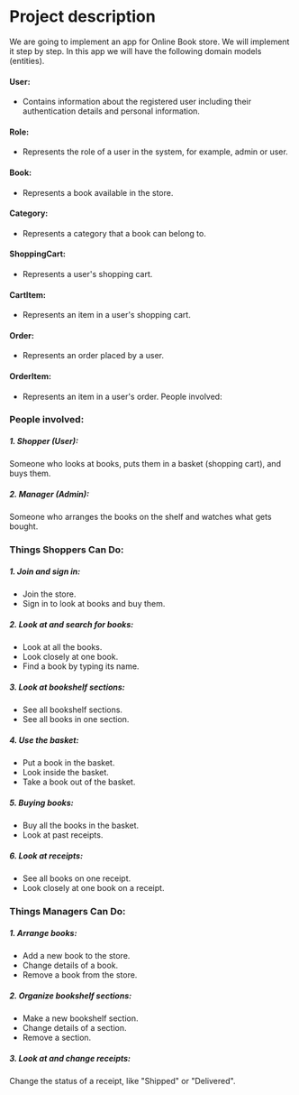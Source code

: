 # Project description
We are going to implement an app for Online Book store. We will implement it step by step. In this app we will have the following domain models (entities).

#### User: 
- Contains information about the registered user including their authentication details and personal information.
#### Role:
- Represents the role of a user in the system, for example, admin or user.
#### Book:
- Represents a book available in the store.
#### Category:
- Represents a category that a book can belong to. 
#### ShoppingCart:
- Represents a user's shopping cart.
#### CartItem:
- Represents an item in a user's shopping cart.
#### Order:
- Represents an order placed by a user.
#### OrderItem:
- Represents an item in a user's order.
  People involved:

### People involved:
##### 1. Shopper (User): 
Someone who looks at books, puts them in a basket (shopping cart), and buys them.
##### 2. Manager (Admin): 
Someone who arranges the books on the shelf and watches what gets bought.
### Things Shoppers Can Do:
##### 1. Join and sign in:
- Join the store.
- Sign in to look at books and buy them.
##### 2. Look at and search for books:
- Look at all the books.
- Look closely at one book. 
- Find a book by typing its name.
##### 3. Look at bookshelf sections:
- See all bookshelf sections.
- See all books in one section.
##### 4. Use the basket:
- Put a book in the basket.
- Look inside the basket.
- Take a book out of the basket.
##### 5. Buying books:
- Buy all the books in the basket.
- Look at past receipts.
##### 6. Look at receipts:
- See all books on one receipt.
- Look closely at one book on a receipt.

### Things Managers Can Do:
##### 1. Arrange books:
- Add a new book to the store.
- Change details of a book.
- Remove a book from the store.
##### 2. Organize bookshelf sections:
- Make a new bookshelf section.
- Change details of a section.
- Remove a section.
##### 3. Look at and change receipts:
Change the status of a receipt, like "Shipped" or "Delivered".
  

